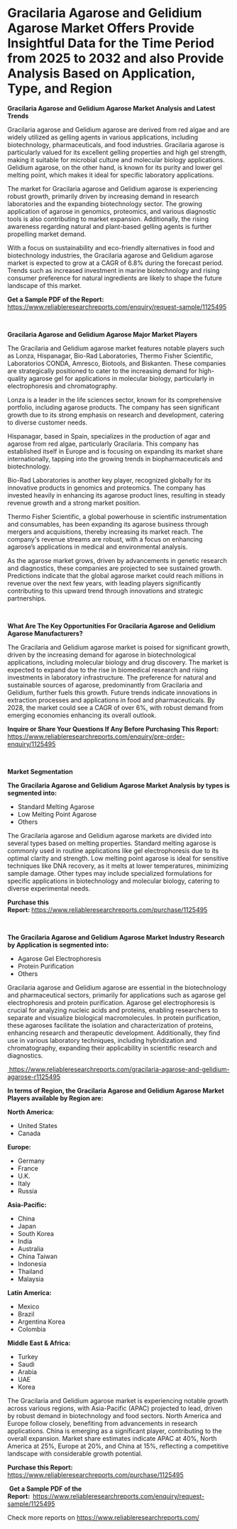 <p><h1>Gracilaria Agarose and Gelidium Agarose Market Offers Provide Insightful Data for the Time Period from 2025 to 2032 and also Provide Analysis Based on Application, Type, and Region</h1></p><p><strong>Gracilaria Agarose and Gelidium Agarose Market Analysis and Latest Trends</strong></p>
<p><p>Gracilaria agarose and Gelidium agarose are derived from red algae and are widely utilized as gelling agents in various applications, including biotechnology, pharmaceuticals, and food industries. Gracilaria agarose is particularly valued for its excellent gelling properties and high gel strength, making it suitable for microbial culture and molecular biology applications. Gelidium agarose, on the other hand, is known for its purity and lower gel melting point, which makes it ideal for specific laboratory applications.</p><p>The market for Gracilaria agarose and Gelidium agarose is experiencing robust growth, primarily driven by increasing demand in research laboratories and the expanding biotechnology sector. The growing application of agarose in genomics, proteomics, and various diagnostic tools is also contributing to market expansion. Additionally, the rising awareness regarding natural and plant-based gelling agents is further propelling market demand.</p><p>With a focus on sustainability and eco-friendly alternatives in food and biotechnology industries, the Gracilaria agarose and Gelidium agarose market is expected to grow at a CAGR of 6.8% during the forecast period. Trends such as increased investment in marine biotechnology and rising consumer preference for natural ingredients are likely to shape the future landscape of this market.</p></p>
<p><strong>Get a Sample PDF of the Report:&nbsp;</strong> <a href="https://www.reliableresearchreports.com/enquiry/request-sample/1125495?utm_campaign=3190&utm_medium=2&utm_source=Github&utm_content=ia&utm_term=02042025&utm_id=gracilaria-agarose-and-gelidium-agarose">https://www.reliableresearchreports.com/enquiry/request-sample/1125495</a></p>
<p>&nbsp;</p>
<p><strong>Gracilaria Agarose and Gelidium Agarose Major Market Players</strong></p>
<p><p>The Gracilaria and Gelidium agarose market features notable players such as Lonza, Hispanagar, Bio-Rad Laboratories, Thermo Fisher Scientific, Laboratorios CONDA, Amresco, Biotools, and Biskanten. These companies are strategically positioned to cater to the increasing demand for high-quality agarose gel for applications in molecular biology, particularly in electrophoresis and chromatography.</p><p>Lonza is a leader in the life sciences sector, known for its comprehensive portfolio, including agarose products. The company has seen significant growth due to its strong emphasis on research and development, catering to diverse customer needs.</p><p>Hispanagar, based in Spain, specializes in the production of agar and agarose from red algae, particularly Gracilaria. This company has established itself in Europe and is focusing on expanding its market share internationally, tapping into the growing trends in biopharmaceuticals and biotechnology.</p><p>Bio-Rad Laboratories is another key player, recognized globally for its innovative products in genomics and proteomics. The company has invested heavily in enhancing its agarose product lines, resulting in steady revenue growth and a strong market position.</p><p>Thermo Fisher Scientific, a global powerhouse in scientific instrumentation and consumables, has been expanding its agarose business through mergers and acquisitions, thereby increasing its market reach. The company's revenue streams are robust, with a focus on enhancing agarose’s applications in medical and environmental analysis.</p><p>As the agarose market grows, driven by advancements in genetic research and diagnostics, these companies are projected to see sustained growth. Predictions indicate that the global agarose market could reach millions in revenue over the next few years, with leading players significantly contributing to this upward trend through innovations and strategic partnerships.</p></p>
<p>&nbsp;</p>
<p><strong>What Are The Key Opportunities For Gracilaria Agarose and Gelidium Agarose Manufacturers?</strong></p>
<p><p>The Gracilaria and Gelidium agarose market is poised for significant growth, driven by the increasing demand for agarose in biotechnological applications, including molecular biology and drug discovery. The market is expected to expand due to the rise in biomedical research and rising investments in laboratory infrastructure. The preference for natural and sustainable sources of agarose, predominantly from Gracilaria and Gelidium, further fuels this growth. Future trends indicate innovations in extraction processes and applications in food and pharmaceuticals. By 2028, the market could see a CAGR of over 6%, with robust demand from emerging economies enhancing its overall outlook.</p></p>
<p><strong>Inquire or Share Your Questions If Any Before Purchasing This Report:</strong> <a href="https://www.reliableresearchreports.com/enquiry/pre-order-enquiry/1125495?utm_campaign=3190&utm_medium=2&utm_source=Github&utm_content=ia&utm_term=02042025&utm_id=gracilaria-agarose-and-gelidium-agarose">https://www.reliableresearchreports.com/enquiry/pre-order-enquiry/1125495</a></p>
<p>&nbsp;</p>
<p><strong>Market Segmentation</strong></p>
<p><strong>The Gracilaria Agarose and Gelidium Agarose Market Analysis by types is segmented into:</strong></p>
<p><ul><li>Standard Melting Agarose</li><li>Low Melting Point Agarose</li><li>Others</li></ul></p>
<p><p>The Gracilaria agarose and Gelidium agarose markets are divided into several types based on melting properties. Standard melting agarose is commonly used in routine applications like gel electrophoresis due to its optimal clarity and strength. Low melting point agarose is ideal for sensitive techniques like DNA recovery, as it melts at lower temperatures, minimizing sample damage. Other types may include specialized formulations for specific applications in biotechnology and molecular biology, catering to diverse experimental needs.</p></p>
<p><strong>Purchase this Report:&nbsp;</strong><a href="https://www.reliableresearchreports.com/purchase/1125495?utm_campaign=3190&utm_medium=2&utm_source=Github&utm_content=ia&utm_term=02042025&utm_id=gracilaria-agarose-and-gelidium-agarose">https://www.reliableresearchreports.com/purchase/1125495</a></p>
<p>&nbsp;</p>
<p><strong>The Gracilaria Agarose and Gelidium Agarose Market Industry Research by Application is segmented into:</strong></p>
<p><ul><li>Agarose Gel Electrophoresis</li><li>Protein Purification</li><li>Others</li></ul></p>
<p><p>Gracilaria agarose and Gelidium agarose are essential in the biotechnology and pharmaceutical sectors, primarily for applications such as agarose gel electrophoresis and protein purification. Agarose gel electrophoresis is crucial for analyzing nucleic acids and proteins, enabling researchers to separate and visualize biological macromolecules. In protein purification, these agaroses facilitate the isolation and characterization of proteins, enhancing research and therapeutic development. Additionally, they find use in various laboratory techniques, including hybridization and chromatography, expanding their applicability in scientific research and diagnostics.</p></p>
<p><a href="https://www.reliableresearchreports.com/gracilaria-agarose-and-gelidium-agarose-r1125495?utm_campaign=3190&utm_medium=2&utm_source=Github&utm_content=ia&utm_term=02042025&utm_id=gracilaria-agarose-and-gelidium-agarose">&nbsp;https://www.reliableresearchreports.com/gracilaria-agarose-and-gelidium-agarose-r1125495</a></p>
<p><strong>In terms of Region, the Gracilaria Agarose and Gelidium Agarose Market Players available by Region are:</strong></p>
<p>
    <p> <strong> North America: </strong>
        <ul>
            <li>United States</li>
            <li>Canada</li>
        </ul>
        </p> 
    <p> <strong> Europe: </strong>
        <ul>
            <li>Germany</li>
            <li>France</li>
            <li>U.K.</li>
            <li>Italy</li>
            <li>Russia</li>
        </ul>
        </p> 
    <p> <strong> Asia-Pacific: </strong>
        <ul>
            <li>China</li>
            <li>Japan</li>
            <li>South Korea</li>
            <li>India</li>
            <li>Australia</li>
            <li>China Taiwan</li>
            <li>Indonesia</li>
            <li>Thailand</li>
            <li>Malaysia</li>
        </ul>
        </p> 
    <p> <strong> Latin America: </strong>
        <ul>
            <li>Mexico</li>
            <li>Brazil</li>
            <li>Argentina Korea</li>
            <li>Colombia</li>
        </ul>
        </p> 
    <p> <strong> Middle East & Africa: </strong>
        <ul>
            <li>Turkey</li>
            <li>Saudi</li>
            <li>Arabia</li>
            <li>UAE</li>
            <li>Korea</li>
        </ul>
    </p>
    </p>
<p><p>The Gracilaria and Gelidium agarose market is experiencing notable growth across various regions, with Asia-Pacific (APAC) projected to lead, driven by robust demand in biotechnology and food sectors. North America and Europe follow closely, benefiting from advancements in research applications. China is emerging as a significant player, contributing to the overall expansion. Market share estimates indicate APAC at 40%, North America at 25%, Europe at 20%, and China at 15%, reflecting a competitive landscape with considerable growth potential.</p></p>
<p><strong>Purchase this Report: </strong><a href="https://www.reliableresearchreports.com/purchase/1125495?utm_campaign=3190&utm_medium=2&utm_source=Github&utm_content=ia&utm_term=02042025&utm_id=gracilaria-agarose-and-gelidium-agarose">https://www.reliableresearchreports.com/purchase/1125495</a></p>
<p>&nbsp;<strong>Get a Sample PDF of the Report:&nbsp;&nbsp;</strong><a href="https://www.reliableresearchreports.com/enquiry/request-sample/1125495?utm_campaign=3190&utm_medium=2&utm_source=Github&utm_content=ia&utm_term=02042025&utm_id=gracilaria-agarose-and-gelidium-agarose">https://www.reliableresearchreports.com/enquiry/request-sample/1125495</a></p>
<p><strong></strong></p>
<p>Check more reports on <a href="https://www.reliableresearchreports.com/?utm_campaign=3190&utm_medium=2&utm_source=Github&utm_content=ia&utm_term=02042025&utm_id=gracilaria-agarose-and-gelidium-agarose">https://www.reliableresearchreports.com/</a></p>